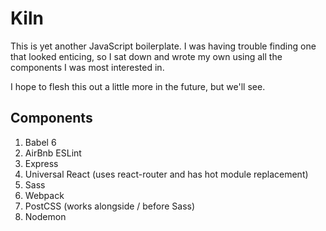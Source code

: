 # Kiln

This is yet another JavaScript boilerplate. I was having trouble finding one that looked enticing, so I sat down and wrote my own using all the components I was most interested in.

I hope to flesh this out a little more in the future, but we'll see.

## Components

1. Babel 6
2. AirBnb ESLint
3. Express
4. Universal React (uses react-router and has hot module replacement)
5. Sass
6. Webpack
8. PostCSS (works alongside / before Sass)
11. Nodemon
